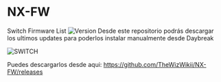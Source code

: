 # NX-FW
Switch Firmware List ![Version](https://img.shields.io/badge/Version-14.0.0-brightgreen.svg)
Desde este repositorio podrás descargar los ultimos updates para poderlos instalar manualmente desde Daybreak

![SWITCH](https://i.imgur.com/lsqLHmD.jpg)

Puedes descargarlos desde aqui: https://github.com/TheWizWikii/NX-FW/releases
